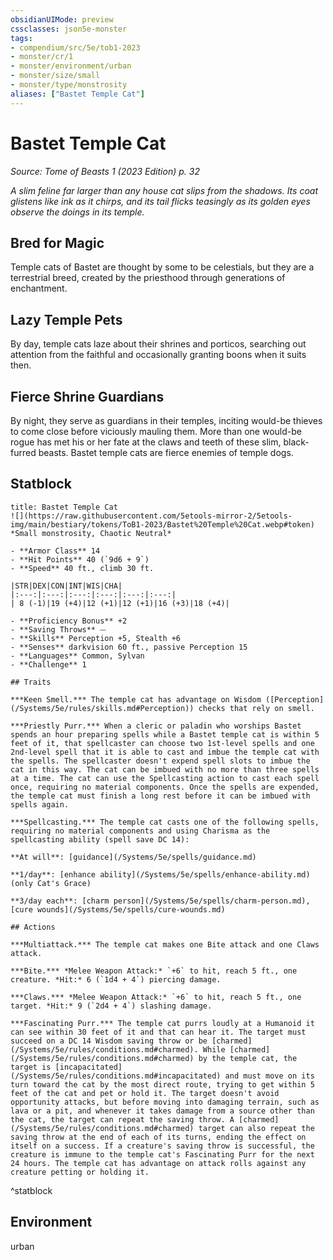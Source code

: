 ```yaml
---
obsidianUIMode: preview
cssclasses: json5e-monster
tags:
- compendium/src/5e/tob1-2023
- monster/cr/1
- monster/environment/urban
- monster/size/small
- monster/type/monstrosity
aliases: ["Bastet Temple Cat"]
---
```

# Bastet Temple Cat
*Source: Tome of Beasts 1 (2023 Edition) p. 32*  

*A slim feline far larger than any house cat slips from the shadows. Its coat glistens like ink as it chirps, and its tail flicks teasingly as its golden eyes observe the doings in its temple.*

## Bred for Magic

Temple cats of Bastet are thought by some to be celestials, but they are a terrestrial breed, created by the priesthood through generations of enchantment.

## Lazy Temple Pets

By day, temple cats laze about their shrines and porticos, searching out attention from the faithful and occasionally granting boons when it suits then.

## Fierce Shrine Guardians

By night, they serve as guardians in their temples, inciting would-be thieves to come close before viciously mauling them. More than one would-be rogue has met his or her fate at the claws and teeth of these slim, black-furred beasts. Bastet temple cats are fierce enemies of temple dogs.

## Statblock

```ad-statblock
title: Bastet Temple Cat
![](https://raw.githubusercontent.com/5etools-mirror-2/5etools-img/main/bestiary/tokens/ToB1-2023/Bastet%20Temple%20Cat.webp#token)
*Small monstrosity, Chaotic Neutral*

- **Armor Class** 14
- **Hit Points** 40 (`9d6 + 9`)
- **Speed** 40 ft., climb 30 ft.

|STR|DEX|CON|INT|WIS|CHA|
|:---:|:---:|:---:|:---:|:---:|:---:|
| 8 (-1)|19 (+4)|12 (+1)|12 (+1)|16 (+3)|18 (+4)|

- **Proficiency Bonus** +2
- **Saving Throws** ⏤
- **Skills** Perception +5, Stealth +6
- **Senses** darkvision 60 ft., passive Perception 15
- **Languages** Common, Sylvan
- **Challenge** 1

## Traits

***Keen Smell.*** The temple cat has advantage on Wisdom ([Perception](/Systems/5e/rules/skills.md#Perception)) checks that rely on smell.

***Priestly Purr.*** When a cleric or paladin who worships Bastet spends an hour preparing spells while a Bastet temple cat is within 5 feet of it, that spellcaster can choose two 1st-level spells and one 2nd-level spell that it is able to cast and imbue the temple cat with the spells. The spellcaster doesn't expend spell slots to imbue the cat in this way. The cat can be imbued with no more than three spells at a time. The cat can use the Spellcasting action to cast each spell once, requiring no material components. Once the spells are expended, the temple cat must finish a long rest before it can be imbued with spells again.

***Spellcasting.*** The temple cat casts one of the following spells, requiring no material components and using Charisma as the spellcasting ability (spell save DC 14):

**At will**: [guidance](/Systems/5e/spells/guidance.md)

**1/day**: [enhance ability](/Systems/5e/spells/enhance-ability.md) (only Cat's Grace)

**3/day each**: [charm person](/Systems/5e/spells/charm-person.md), [cure wounds](/Systems/5e/spells/cure-wounds.md)

## Actions

***Multiattack.*** The temple cat makes one Bite attack and one Claws attack.

***Bite.*** *Melee Weapon Attack:* `+6` to hit, reach 5 ft., one creature. *Hit:* 6 (`1d4 + 4`) piercing damage.

***Claws.*** *Melee Weapon Attack:* `+6` to hit, reach 5 ft., one target. *Hit:* 9 (`2d4 + 4`) slashing damage.

***Fascinating Purr.*** The temple cat purrs loudly at a Humanoid it can see within 30 feet of it and that can hear it. The target must succeed on a DC 14 Wisdom saving throw or be [charmed](/Systems/5e/rules/conditions.md#charmed). While [charmed](/Systems/5e/rules/conditions.md#charmed) by the temple cat, the target is [incapacitated](/Systems/5e/rules/conditions.md#incapacitated) and must move on its turn toward the cat by the most direct route, trying to get within 5 feet of the cat and pet or hold it. The target doesn't avoid opportunity attacks, but before moving into damaging terrain, such as lava or a pit, and whenever it takes damage from a source other than the cat, the target can repeat the saving throw. A [charmed](/Systems/5e/rules/conditions.md#charmed) target can also repeat the saving throw at the end of each of its turns, ending the effect on itself on a success. If a creature's saving throw is successful, the creature is immune to the temple cat's Fascinating Purr for the next 24 hours. The temple cat has advantage on attack rolls against any creature petting or holding it.
```
^statblock

## Environment

urban